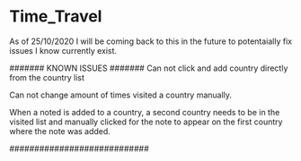 # Time_Travel
As of 25/10/2020 I will be coming back to this in the future to potentaially fix issues I know currently exist.

####### KNOWN ISSUES #######
Can not click and add country directly from the country list

Can not change amount of times visited a country manually.

When a noted is added to a country, a second country needs to be in the visited list and manually clicked for the note to appear on the first country where the note was added.

############################
